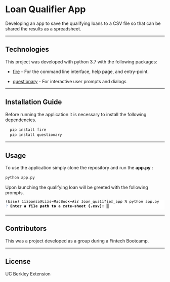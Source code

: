 
# Loan Qualifier App

Developing an app to save the qualifying loans to a CSV file so that can be shared the results as a spreadsheet.

---

## Technologies

This project was developed with python 3.7 with the following packages:

* [fire](https://github.com/google/python-fire) - For the command line interface, help page, and entry-point.

* [questionary](https://github.com/tmbo/questionary) - For interactive user prompts and dialogs


---

## Installation Guide

Before running the application it is necessary to install the following dependencies.

```python
  pip install fire
  pip install questionary
```
---

## Usage



To use the application simply clone the repository and run the **app.py** :

```python
python app.py 
```

Upon launching the qualifying loan will be greeted with the following prompts.

![Loan Qualifier](app.png)

---

## Contributors

This was a project developed as a group during a Fintech Bootcamp. 

---

## License

UC Berkley Extension
